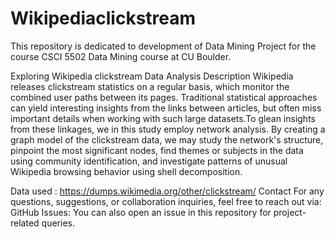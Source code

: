 # Wikipediaclickstream


This repository is dedicated to development of Data Mining Project for the course CSCI 5502 Data Mining course at CU Boulder.

Exploring Wikipedia clickstream Data Analysis Description Wikipedia releases clickstream statistics on a regular basis, which monitor the combined user paths between its pages. Traditional statistical approaches can yield interesting insights from the links between articles, but often miss important details when working with such large datasets.To glean insights from these linkages, we in this study employ network analysis. By creating a graph model of the clickstream data, we may study the network's structure, pinpoint the most significant nodes, find themes or subjects in the data using community identification, and investigate patterns of unusual Wikipedia browsing behavior using shell decomposition.


Data used : https://dumps.wikimedia.org/other/clickstream/ Contact For any questions, suggestions, or collaboration inquiries, feel free to reach out via: GitHub Issues: You can also open an issue in this repository for project-related queries.
